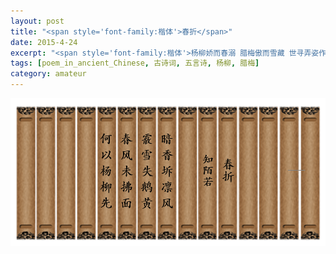 ```yaml
---
layout: post
title: "<span style='font-family:楷体'>春折</span>"
date: 2015-4-24
excerpt: "<span style='font-family:楷体'>杨柳娇而春溺 腊梅傲而雪藏 世寻弄姿作气 而鲜觅体蕴之香 是匮也</span>"
tags: [poem_in_ancient_Chinese, 古诗词, 五言诗, 杨柳, 腊梅]
category: amateur
---
```


<div class="image-container">
  <img src="/assets/images/posts/ancient-poem-fall-in-spring.PNG" style="zoom: 70%;" />
</div>